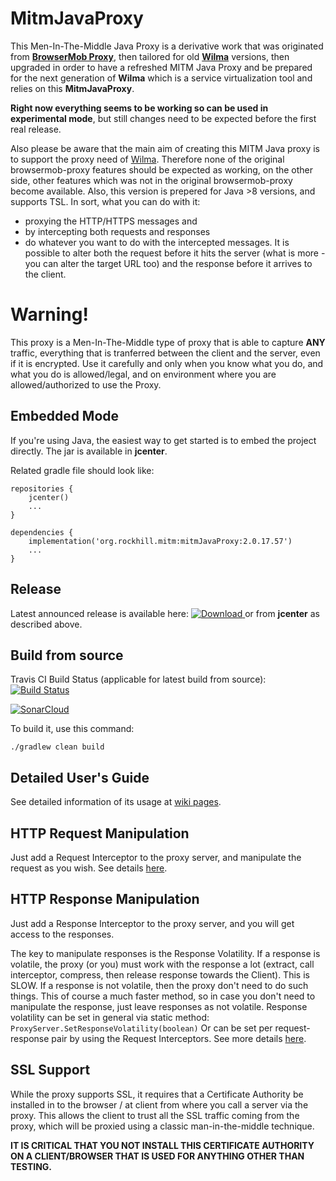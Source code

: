 MitmJavaProxy
============================
This Men-In-The-Middle Java Proxy is a derivative work that was originated from [**BrowserMob Proxy**](https://github.com/lightbody/browsermob-proxy), then tailored for old [**Wilma**](https://github.com/epam/Wilma) versions, 
then upgraded in order to have a refreshed MITM Java Proxy and be prepared for the next generation of **Wilma** which is a service virtualization tool and relies on this **MitmJavaProxy**. 

**Right now everything seems to be working so can be used in experimental mode**, but still changes need to be expected before the first real release.

Also please be aware that the main aim of creating this MITM Java proxy is to support the proxy need of [Wilma](https://github.com/epam/Wilma).
Therefore none of the original browsermob-proxy features should be expected as working, on the other side, other features which was not in the original browsermob-proxy become available. Also, this version is prepered for Java >8 versions, and supports TSL.
In sort, what you can do with it:
- proxying the HTTP/HTTPS messages and 
- by intercepting both requests and responses
- do whatever you want to do with the intercepted messages.
It is possible to alter both the request before it hits the server (what is more - you can alter the target URL too) and the response before it arrives to the client.

Warning!
========
This proxy is a Men-In-The-Middle type of proxy that is able to capture **ANY** traffic, everything that is tranferred between the client and the server, even if it is encrypted. Use it carefully and only when you know what you do, and what you do is allowed/legal, and on environment where you are allowed/authorized to use the Proxy.

Embedded Mode
-------------
If you're using Java, the easiest way to get started is to embed the project directly. The jar is available in **jcenter**.

Related gradle file should look like:

```
repositories {
    jcenter()
    ...
}
    
dependencies {
    implementation('org.rockhill.mitm:mitmJavaProxy:2.0.17.57')
    ...
}    
```

Release
------------
Latest announced release is available here:
[ ![Download](https://api.bintray.com/packages/tkohegyi2/maven/mitmJavaProxy/images/download.svg?version=V2.0.17.57) ](https://bintray.com/tkohegyi2/maven/mitmJavaProxy/V2.0.17.57/link) or from **jcenter** as described above.

Build from source
-----------------
Travis CI Build Status (applicable for latest build from source): [![Build Status](https://travis-ci.com/tkohegyi/mitmJavaProxy.svg?branch=master)](https://travis-ci.com/tkohegyi/mitmJavaProxy)

[![SonarCloud](https://sonarcloud.io/images/project_badges/sonarcloud-white.svg)](https://sonarcloud.io/dashboard?id=tkohegyi_mitmJavaProxy)

To build it, use this command:
```
./gradlew clean build
```

Detailed User's Guide
----------------
See detailed information of its usage at [wiki pages](https://github.com/tkohegyi/mitmJavaProxy/wiki).

HTTP Request Manipulation
-------------------
Just add a Request Interceptor to the proxy server, and manipulate the request as you wish. See details [here](https://github.com/tkohegyi/mitmJavaProxy/wiki/4.-How-to-manipulate-requests).

HTTP Response Manipulation
-------------------
Just add a Response Interceptor to the proxy server, and you will get access to the responses.

The key to manipulate responses is the Response Volatility. 
If a response is volatile, the proxy (or you) must work with the response a lot (extract, call interceptor, compress, then release response towards the Client). This is SLOW.
If a response is not volatile, then the proxy don't need to do such things. This of course a much faster method, so in case you don't need to manipulate the response, just leave responses as not volatile.
Response volatility can be set in general via static method: `ProxyServer.SetResponseVolatility(boolean)`
Or can be set per request-response pair by using the Request Interceptors. See more details [here](https://github.com/tkohegyi/mitmJavaProxy/wiki/5.-How-to-manipulate-responses).

SSL Support
-----------
While the proxy supports SSL, it requires that a Certificate Authority be installed in to the browser / at client from where you call a server via the proxy.
This allows the client to trust all the SSL traffic coming from the proxy, which will be proxied using a classic man-in-the-middle technique. 

**IT IS CRITICAL THAT YOU NOT INSTALL THIS CERTIFICATE AUTHORITY ON A CLIENT/BROWSER THAT IS USED FOR ANYTHING OTHER THAN TESTING.**


